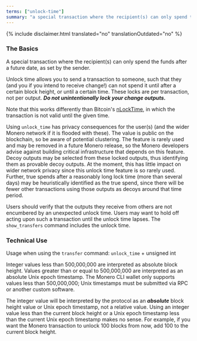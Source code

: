 ```yaml
---
terms: ["unlock-time"]
summary: "a special transaction where the recipient(s) can only spend the funds after a future date, as set by the sender"
---
```


{% include disclaimer.html translated="no" translationOutdated="no" %}
### The Basics

A special transaction where the recipient(s) can only spend the funds after a future date, as set by the sender.

Unlock time allows you to send a transaction to someone, such that they (and you if you intend to receive change!) can not spend it until after a certain block height, or until a certain time. These locks are per transaction, not per output. ***Do not unintentionally lock your change outputs.***

Note that this works differently than Bitcoin's [nLockTime](https://en.bitcoin.it/wiki/NLockTime), in which the transaction is not valid until the given time.

Using `unlock_time` has privacy consequences for the user(s) (and the wider Monero network if it is flooded with these). The value is public on the blockchain, so be aware of potential clustering. The feature is rarely used and may be removed in a future Monero release, so the Monero developers advise against building critical infrastructure that depends on this feature. Decoy outputs may be selected from these locked outputs, thus identifying them as provable decoy outputs. At the moment, this has little impact on wider network privacy since this unlock time feature is so rarely used. Further, true spends after a reasonably long lock time (more than several days) may be heuristically identified as the true spend, since there will be fewer other transactions using those outputs as decoys around that time period.

Users should verify that the outputs they receive from others are not encumbered by an unexpected unlock time. Users may want to hold off acting upon such a transaction until the unlock time lapses. The `show_transfers` command includes the unlock time.

### Technical Use

Usage when using the `transfer` command: `unlock_time` + unsigned int

Integer values less than 500,000,000 are interpreted as absolute block height. Values greater than or equal to 500,000,000 are interpreted as an absolute Unix epoch timestamp. The Monero CLI wallet only supports values less than 500,000,000; Unix timestamps must be submitted via RPC or another custom software.

The integer value will be interpreted by the protocol as an ***absolute*** block height value or Unix epoch timestamp, not a relative value. Using an integer value less than the current block height or a Unix epoch timestamp less than the current Unix epoch timestamp makes no sense. For example, if you want the Monero transaction to unlock 100 blocks from now, add 100 to the current block height.
